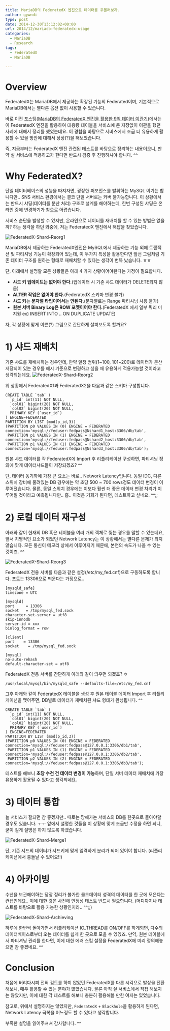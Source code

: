 ```yaml
---
title: MariaDB의 FederatedX 엔진으로 데이터를 주물러보자.
author: gywndi
type: post
date: 2014-12-30T13:12:02+00:00
url: 2014/12/mariadb-federatedx-usage
categories:
  - MariaDB
  - Research
tags:
  - FederatedX
  - MariaDB

---
```

# Overview

FederatedX는 MariaDB에서 제공하는 확장된 기능의 Federated이며, 기본적으로 MariaDB에서는 별다른 옵션 없이 사용할 수 있습니다.

바로 이전 포스팅([MariaDB의 FederatedX 엔진을 활용한 9억 데이터 이관기](/2014/12/how-to-migrate-100million-with-federatedx/))에서는 이 FederatedX 엔진을 활용하여 대용량 테이블을 서비스에 큰 지장없이 이관을 했던 사례에 대해서 정리를 했었는데요. 이 경험을 바탕으로 서비스에서 조금 더 유용하게 활용할 수 있을 방안에 대해서 상상(?)을 해보았습니다.

즉, 지금부터는 FederatedX 엔진 관련된 테스트를 바탕으로 정리하는 내용이오니, 만약 실 서비스에 적용하고자 한다면 반드시 검증 후 진행하셔야 합니다. ^^

# Why FederatedX?

단일 데이터베이스의 성능을 따지자면, 굉장한 퍼포먼스를 발휘하는 MySQL 이기는 합니다만.. SNS 서비스 환경에서는 결코 단일 서버로는 커버 불가능합니다. 이 상황에서는 반드시 샤딩(데이터를 분산 처리) 구조로 설계를 해야하는데, 한번 구성된 샤딩은 온라인 중에 변경하기가 참으로 어렵습니다.

서비스 순단을 발생할 수 있지만, 온라인으로 데이터를 재배치를 할 수 있는 방법은 없을까? 하는 생각을 하던 와중에, 저는 FederatedX 엔진에서 해답을 찾았습니다.

![FederatedX-Shard-Reorg1](/img/2014/12/FederatedX-Shard-Reorg1.png)

MariaDB에서 제공하는 FederatedX엔진은 MySQL에서 제공하는 기능 외에 트랜잭션 및 파티셔닝 기능이 확장되어 있는데, 이 두가지 특성을 활용한다면 앞선 그림처럼 기존 데이터 구조를 원하는 형태로 재배치할 수 있다는 생각이 번뜩 났습니다. ㅎㅎ


단, 아래에서 설명할 모든 상황들은 아래 4 가지 상황이어야한다는 가정이 필요합니다.

  
* **샤드 키 업데이트는 없어야 한다.**(업데이터 시 기존 샤드 데이터가 DELETE되지 않음)
* **ALTER 작업은 없어야 한다.**(FederatedX 스키마 변경 불가)
* **샤드 키는 문자열 타입이어서는 안된다.**(문자열로는 Range 파티셔닝 사용 불가)
* **원본 서버 Binary Log은 ROW 포멧이어야 한다.**(FederatedX 에서 일부 쿼리 미지원 ex) INSERT INTO .. ON DUPLICATE UPDATE)

자, 각 상황에 맞게 이쁜(?) 그림으로 간단하게 살펴보도록 할까요?

# 1) 샤드 재배치
기존 샤드를 재배치하는 경우인데, 만약 일정 범위(1~100, 101~200)로 데이터가 분산 저장되어 있는 경우를 해시 기준으로 변경하고 싶을 때 유용하게 적용가능할 것이라고 생각되는데요.
![FederatedX-Shard-Reorg2](/img/2014/12/FederatedX-Shard-Reorg2.png)

위 상황에서 FederatedX1과 FederatedX2을 다음과 같은 스키마 구성합니다.

```
CREATE TABLE `tab` (
  `p_id` int(11) NOT NULL,
  `col01` bigint(20) NOT NULL,
  `col02` bigint(20) NOT NULL,
  PRIMARY KEY (`user_id`)
) ENGINE=FEDERATED
PARTITION BY LIST (mod(p_id,3))
(PARTITION p0 VALUES IN (0) ENGINE = FEDERATED connection='mysql://feduser:fedpass@Nshard1_host:3306/db/tab',
 PARTITION p1 VALUES IN (1) ENGINE = FEDERATED connection='mysql://feduser:fedpass@Nshard2_host:3306/db/tab',
 PARTITION p1 VALUES IN (1) ENGINE = FEDERATED connection='mysql://feduser:fedpass@Nshard3_host:3306/db/tab');
```

원본 샤드 데이터를 각 FederatedX에 Import 후 리플리케이션 구성하면, 파티셔닝 정의에 맞게 데이터샤드들이 저장되겠죠? ^^

단, 데이터 동기화에 가장 큰 요소는 바로.. Network Latency입니다. 동일 IDC, 다른 스위치 장비에 물려있는 DB 경우에는 약 초당 500 ~ 700 rows정도 데이터 변경이 이루어졌습니다. 물론, 동일 스위치 경우에는 이보다 훨씬 더 좋은 데이터 변경 처리가 이루어질 것이라고 예측됩니다만.. 흠.. 이것은 기회가 된다면, 테스트하고 싶네요. ^^;;

# 2) 로컬 데이터 재구성

아래와 같이 현재의 DB 혹은 테이블을 여러 개의 객체로 찢는 경우를 말할 수 있는데요, 앞서 치명적인 요소가 되었던 Network Latency는 이 상황에서는 별다른 문제가 되지 않습니다. 모든 통신이 메모리 상에서 이루어지기 때문에, 본연의 속도가 나올 수 있는 것이죠. ^^

![FederatedX-Shard-Reorg3](/img/2014/12/FederatedX-Shard-Reorg3.png)

FederatedX 전용 서버를 다음과 같은 설정(/etc/my_fed.cnf)으로 구동하도록 합니다. 포트는 13306으로 띄운다는 가정으로..

```
[mysqld_safe]
timezone = UTC

[mysqld]
port     = 13306
socket   = /tmp/mysql_fed.sock
character-set-server = utf8
skip-innodb
server-id = xxx
binlog_format = row

[client]
port    = 13306
socket    = /tmp/mysql_fed.sock

[mysql]
no-auto-rehash
default-character-set = utf8
```

FederatedX 전용 서버를 간단하게 아래와 같이 띄우면 되겠죠? ㅎ

```
/usr/local/mysql/bin/mysqld_safe --defaults-file=/etc/my_fed.cnf 
```

그후 아래와 같이 FederatedX 테이블을 생성 후 원본 테이블 데이터 Import 후 리플리케이션을 맺어주면, DB별로 데이터가 재배치된 샤드 형태가 완성됩니다. ^^

```
CREATE TABLE `tab` (
  `p_id` int(11) NOT NULL,
  `col01` bigint(20) NOT NULL,
  `col02` bigint(20) NOT NULL,
  PRIMARY KEY (`user_id`)
) ENGINE=FEDERATED
PARTITION BY LIST (mod(p_id,3))
(PARTITION p0 VALUES IN (0) ENGINE = FEDERATED connection='mysql://feduser:fedpass@127.0.0.1:3306/db1/tab',
 PARTITION p1 VALUES IN (1) ENGINE = FEDERATED connection='mysql://feduser:fedpass@127.0.0.1:3306/db2/tab',
 PARTITION p2 VALUES IN (2) ENGINE = FEDERATED connection='mysql://feduser:fedpass@127.0.0.1:3306/db3/tab');
```

테스트를 해보니 **초당 수천 건 데이터 변경이 가능**하며, 단일 서버 데이터 재배치에 가장 유용하게 활용될 수 있다고 생각되네요.

# 3) 데이터 통합

늘 서비스가 잘되면 참 좋겠지만.. 때로는 망해가는 서비스의 DB를 한곳으로 몰아야할 경우도 있습니다. ㅜㅜ  앞에서 설명한 것들을 이 상황에 맞게 조금만 수정을 하면 되니, 굳이 길게 설명은 하지 않도록 하겠습니다.


![FederatedX-Shard-Merge1](/img/2014/12/FederatedX-Shard-Merge1.png)

단, 기존 샤드의 데이터가 샤드키에 맞게 엄격하게 분리가 되어 있어야 합니다. (리플리케이션에서 충돌날 수 있어요!!)

# 4) 아카이빙

수년을 보관해야하는 당장 정리가 불가한 콜드데이터 성격의 데이터를 한 곳에 모은다는 컨셉인데요.. 이에 대한 것은 사전에 안정성 테스트 반드시 필요합니다. (어디까지나 테스트를 바탕으로 활용 가능한 상황인지라.. ^^;;)

![FederatedX-Shard-Archieving](/img/2014/12/FederatedX-Shard-Archieving.png)

하루에 한번씩 돌아가면서 리플리케이션 IO_THREAD를 ON/OFF를 하게되면, 다수의 데이터베이스로부터 오는 데이터를 쉽게 한 곳으로 모을 수 있겠죠. 만약, 원본 테이블에서 파티셔닝 관리를 한다면, 이에 대한 에러 스킵 설정을 FederatedX에 미리 정의해놓으면 참 좋겠네요. ^^

# Conclusion

처음에 버리다시피 전혀 검토를 하지 않았던 FederatedX를 다른 시각으로 발상을 전환해보니, 매우 활용할 수 있는 분야가 많았습니다. 물론 아직 실 서비스에서 직접 해보지는 않았지만, 이에 대한 각 테스트를 해보니 충분히 활용해볼 만한 여지는 있었습니다.

참고로, 위에서 설명하지는 않았지만, `FederatedX` + `Blackhole`을 활용하게 된다면, Network Latency 극복을 어느정도 할 수 있다고 생각합니다.

부족한 설명을 읽어주셔셔 감사합니다. ^^